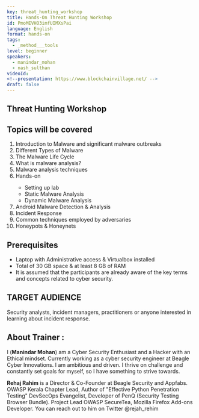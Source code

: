 ```yaml
---
key: threat_hunting_workshop
title: Hands-On Threat Hunting Workshop
id: PmoMEVHO3imfUIMXsPai
language: English
format: hands-on
tags:
  - _method___tools
level: beginner
speakers:
  - manindar_mohan
  - nash_sulthan
videoId: 
<!--presentation: https://www.blockchainvillage.net/ -->
draft: false
---
```

<h2>Threat Hunting Workshop</h2>

<h2>Topics will be covered</h2>
<ol>
<li>Introduction to Malware and significant malware outbreaks</li>
<li>Different Types of Malware</li>
<li>The Malware Life Cycle</li>
<li>What is malware analysis?</li>
<li>Malware analysis techniques</li>
<li>Hands-on</li>
  <ul>
    <li>Setting up lab</li>
    <li>Static Malware Analysis</li>
    <li>Dynamic Malware Analysis</li>
  </ul>
<li>Android Malware Detection & Analysis</li>
<li>Incident Response</li>
<li>Common techniques employed by adversaries </li>
<li>Honeypots & Honeynets</li>
</ol>

<h2>Prerequisites</h2>
<ul>
<li>Laptop with Administrative access & Virtualbox installed </li>
<li>Total of 30 GB space & at least 8 GB of RAM</li>
<li>It is assumed that the participants are already aware of the key terms and concepts related to cyber security.</li>
</ul>

<h2>TARGET AUDIENCE</h2>
Security analysts, incident managers, practitioners or anyone interested in learning about incident
response.


<h2>About Trainer :</h2>

I (**Manindar Mohan**) am a Cyber Security Enthusiast and a Hacker with an Ethical mindset. Currently working as a cyber security engineer at Beagle Cyber Innovations. I am ambitious and driven. I thrive on challenge and constantly set goals for myself, so I have something to strive towards.


<b>Rehaj Rahim</b> is a Director & Co-Founder at Beagle Security and Appfabs. OWASP Kerala Chapter Lead, Author of "Effective Python Penetration Testing" DevSecOps Evangelist, Developer of PenQ (Security Testing Browser Bundle). Project Lead OWASP SecureTea, Mozilla Firefox Add-ons Developer. You can reach out to him on Twitter @rejah_rehim

<!--
<a align="center" class="btn primary" target="_blank" rel="noopener" href="https://docs.google.com/forms/d/1y7lt1tdIFla1KMybD5AkihWCKbIenk_hxqH1kKHCrgo/">Register</a>
-->
